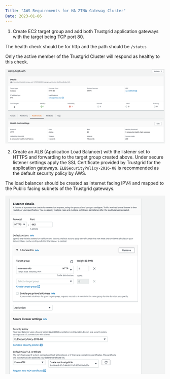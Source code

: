 ```yaml
---
Title: "AWS Requirements for HA ZTNA Gateway Cluster"
Date: 2023-01-06
---
```

1. Create EC2 target group and add both Trustgrid application gateways with the target being TCP port 80.

The health check should be for http and the path should be `/status`

Only the active member of the Trustgrid Cluster will respond as healthy to this check. 

![img](nate-test.png)

2. Create an ALB (Application Load Balancer) with the listener set to HTTPS and forwarding to the target group created above. Under secure listener settings apply the SSL Certificate provided by Trustgrid for the application gateways. `ELBSecurityPolicy-2016-08` is recommended as the default security policy by AWS.  

The load balancer should be created as internet facing IPV4 and mapped to the Public facing subnets of the Trustgrid gateways.

![img](listener-details.png)


